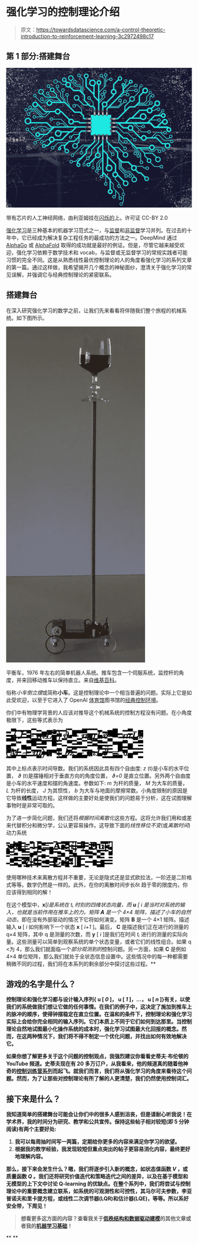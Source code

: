 # 强化学习的控制理论介绍

> 原文：<https://towardsdatascience.com/a-control-theoretic-introduction-to-reinforcement-learning-3c2972498c17>

## 第 1 部分:搭建舞台

![](img/0f44d63e3aecc6d65c98da2b1a3625d3.png)

带有芯片的人工神经网络，由利亚姆挂在[闪烁的](https://www.flickr.com/photos/chen-meng/49203125457)上。许可证 CC-BY 2.0

[强化学习](https://en.wikipedia.org/wiki/Reinforcement_learning)是三种基本的机器学习范式之一，与[监督](https://en.wikipedia.org/wiki/Supervised_learning)和[非监督](https://en.wikipedia.org/wiki/Unsupervised_learning)学习并列。在过去的十年中，它已经成为解决复杂工程任务的最成功的方法之一。DeepMind 通过 [AlphaGo](https://en.wikipedia.org/wiki/AlphaGo) 或 [AlphaFold](https://en.wikipedia.org/wiki/AlphaFold) 取得的成功就是最好的例证。但是，尽管它越来越受欢迎，强化学习依赖于数学技术和 vocab，与监督或无监督学习的常规实践者可能习惯的完全不同。这是从熟悉线性最优控制理论的人的角度看强化学习的系列文章的第一篇。通过这样做，我希望揭开几个概念的神秘面纱，澄清关于强化学习的常见误解，并强调它与经典控制理论的紧密联系。

## 搭建舞台

在深入研究强化学习的数学之前，让我们先来看看将伴随我们整个旅程的机械系统。如下图所示。

![](img/cd35d18c73439825a2f3d7172c7fd886.png)

平衡车，1976 年左右的简单机器人系统。推车包含一个伺服系统，监控杆的角度，并来回移动推车以保持直立。来自[维基百科](https://en.wikipedia.org/wiki/Inverted_pendulum)。

俗称*小车倒立摆*或简称**小车**。这是控制理论中一个相当普遍的问题。实际上它是如此受欢迎，以至于它进入了 OpenAI [体育馆](https://www.gymlibrary.dev/)图书馆的[经典控制环境](https://www.gymlibrary.dev/environments/classic_control/)。

你们中有物理学背景的人应该对推导这个机械系统的控制方程没有问题。在小角度极限下，这些等式表示为

![](img/4ca62101d50feb204d4ed0e136849338.png)

其中上标点表示时间导数。我们的系统因此具有四个自由度: *z* (t)是小车的水平位置， *ϑ* (t)是摆锤相对于垂直方向的角度位置， *ϑ=0* 是直立位置。另外两个自由度是小车的水平速度和摆的角速度。参数如下: *m* 为杆的质量， *M* 为大车的质量， *L* 为杆的长度， *J* 为其惯性， *b* 为大车与地面的摩擦常数。小角度限制的原因是它导致**线性**运动方程。这样做的主要好处是使我们的问题易于分析，这在试图理解事物时是非常可取的。

为了进一步简化问题，我们还将*根据时间离散化*这些方程。这将允许我们用和或差来代替积分和微分学，公认更容易操作。这导致下面的*线性移位不变*(或*离散时间*)动力系统

![](img/4f551166501a351b34c2b5aa68e6599e.png)

使用哪种技术来离散方程并不重要，无论是隐式还是显式欧拉法，一阶还是二阶格式等等。数学仍然是一样的。此外，在你的离散时间步长δt 趋于零的限度内，你应该得到相同的解！

在这个模型中，**x**[*I***是系统在 *tᵢ* 时刻的四维状态向量，而 **u** [ *i* 是当时对系统的输入，也就是当前作用在推车上的力。矩阵 **A** 是一个 4×4 矩阵，描述了小车的*自然动态*，即在没有外部驱动的情况下它将如何演变。矩阵 **B** 是一个 4×1 矩阵。描述输入 **u** [ *i* 如何影响下一个状态 **x** [ *i+1* ]。最后， **C** 是描述我们正在进行的测量的 q×4 矩阵，其中 q 是测量的次数，而 **y** [ *i* ]是我们在时间 *tᵢ* 进行的测量的实际向量。这些测量可以简单到观察系统的单个状态变量，或者它们的线性组合。如果 q <为 4，那么我们就面临一个*部分观测到的*控制问题。另一方面，如果 **C** 是例如 4×4 单位矩阵，那么我们就处于全状态信息设置中。这些情况中的每一种都需要稍微不同的过程，我们将在本系列的剩余部分中探讨这些过程。**

## **游戏的名字是什么？**

**控制理论和强化学习都与设计输入序列{ **u** [ *0* ]， **u** [ *1* ]，…， **u** [ *n* ]}有关，以使我们的系统做我们想让它做的任何事情。在我们的例子中，这决定了施加到推车上的脉冲的顺序，使得钟摆稳定在直立位置。在温和的条件下，控制理论和强化学习实际上会给你完全相同的输入序列。它们本质上不同于它们如何到达那里。当控制理论自然地试图最小化操作系统的成本时，强化学习试图最大化回报的概念。然而，在这两种情况下，我们将不得不制定一个优化问题，并找出如何有效地解决它。**

**如果你想了解更多关于这个问题的控制观点，我强烈建议你看看史蒂夫·布伦顿的 YouTube 频道。史蒂夫现在有 20 多万订户，从我看来，他的频道真的随着他神奇的[控制训练营系列](https://www.youtube.com/watch?v=Pi7l8mMjYVE&list=PLMrJAkhIeNNR20Mz-VpzgfQs5zrYi085m&ab_channel=SteveBrunton)而起飞。就我们而言，我们将从强化学习的角度来看待这个问题。然而，为了让那些对控制理论有所了解的人更清楚，我们仍然使用控制词汇。**

## **接下来是什么？**

**我知道简单的搭建舞台可能会让你们中的很多人感到沮丧，但是请耐心听我说！在学术界，我的时间分为研究、教学和公共宣传。保持这些帖子相对较短(即 5 分钟阅读)有两个主要好处:**

1.  **我可以每周抽时间写一两篇，定期给你更多的内容来满足你学习的欲望。**
2.  **根据我的教学经验，我发现较短但重点突出的帖子更容易消化内容，最终更好地理解内容。**

**那么，接下来会发生什么？嗯，我们将逐步引入新的概念，如状态值函数 *V* ，或质量函数 *Q* 。我们还将研究价值迭代和策略迭代之间的差异，以及在基于模型和无模型的上下文中讨论 Q-learning 的优缺点。在整个系列中，我们将尝试与控制理论中的重要概念建立联系，如系统的可观测性和可控性，其马尔可夫参数，李亚普诺夫和里卡提方程，或线性二次调节器(LQR)和估计器(LQE)，等等。所以系好安全带，下周见！**

> **想看更多这方面的内容？查看我关于[低秩结构和数据驱动建模](https://loiseau-jc.medium.com/list/lowrank-structure-and-datadriven-modeling-8f39635a90ea)的其他文章或者我的[机器学习基础](https://loiseau-jc.medium.com/list/machine-learning-basics-0baf10d8f8b5)！**

**</rosenblatts-perceptron-the-very-first-neural-network-37a3ec09038a> **